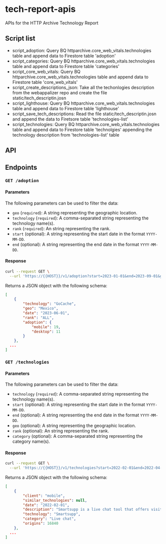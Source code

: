 # tech-report-apis

APIs for the HTTP Archive Technology Report


## Script list

- script_adoption: Query BQ httparchive.core_web_vitals.technologies table and append data to Firestore table 'adoption'
- script_categories: Query BQ httparchive.core_web_vitals.technologies table and append data to Firestore table 'categories'
- script_core_web_vitals: Query BQ httparchive.core_web_vitals.technologies table and append data to Firestore table 'core_web_vitals'
- script_create_descriptions_json: Take all the techonlogies description from the webappalizer repo and create the file static/tech_descriptin.josn
- script_lighthouse: Query BQ httparchive.core_web_vitals.technologies table and append data to Firestore table 'lighthouse'
- script_save_tech_descriptions: Read the file static/tech_descriptin.josn and append the data to Firetsore table 'technologies-list'
- script_technologies: Query BQ httparchive.core_web_vitals.technologies table and append data to Firestore table 'technolgies' appending the technology description from 'technologies-list' table

## API

## Endpoints

### `GET /adoption`

#### Parameters

The following parameters can be used to filter the data:

- `geo` (`required`): A string representing the geographic location.
- `technology` (`required`): A comma-separated string representing the technology name(s).
- `rank` (`required`): An string representing the rank.
- `start` (optional): A string representing the start date in the format `YYYY-MM-DD`.
- `end` (optional): A string representing the end date in the format `YYYY-MM-DD`.

#### Response

```bash
curl --request GET \
  --url 'https://{{HOST}}/v1/adoption?start=2023-01-01&end=2023-09-01&geo=Mexico&technology=GoCache&rank=ALL'
```

Returns a JSON object with the following schema:

```json
[
	{
		"technology": "GoCache",
		"geo": "Mexico",
		"date": "2023-06-01",
		"rank": "ALL",
		"adoption": {
			"mobile": 19,
			"desktop": 11
		}
	},
  ...
]
```


### `GET /technologies`

#### Parameters

The following parameters can be used to filter the data:

- `technology` (`required`): A comma-separated string representing the technology name(s).
- `start` (optional): A string representing the start date in the format `YYYY-MM-DD`.
- `end` (optional): A string representing the end date in the format `YYYY-MM-DD`.
- `geo` (optional): A string representing the geographic location.
- `rank` (optional): An string representing the rank.
- `category` (optional): A comma-separated string representing the category name(s).

#### Response

```bash
curl --request GET \
  --url 'https://{{HOST}}/v1/technologies?start=2022-02-01&end=2022-04-01&category=Live%20chat%2C%20blog&technology=Smartsupp&client=mobile'
```

Returns a JSON object with the following schema:

```json
[
	{
		"client": "mobile",
		"similar_technologies": null,
		"date": "2022-02-01",
		"description": "Smartsupp is a live chat tool that offers visitor recording feature.",
		"technology": "Smartsupp",
		"category": "Live chat",
		"origins": 16840
	},
  ...
]
```